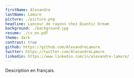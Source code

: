 ```yaml
---
firstName: Alexandre
lastName: Lamure
picture: ./picture.png
headline: Lanceur de rayons chez Quantic Dream
background: ./background.jpg
resume: ./cv_en.pdf
theme: dark
contrast: true
github: https://github.com/AlexandreLamure
twitter: https://twitter.com/AlexandreLamure
linkedin: https://www.linkedin.com/in/alexandre-lamure/
---
```


Description en français.